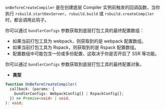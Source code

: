 `onBeforeCreateCompiler` 是在创建底层 Compiler 实例前触发的回调函数，当你执行 `rsbuild.startDevServer`、`rsbuild.build` 或 `rsbuild.createCompiler` 时，都会调用此钩子。

你可以通过 `bundlerConfigs` 参数获取到底层打包工具的最终配置数组：

- 如果当前打包工具为 webpack，则获取到的是 webpack 配置数组。
- 如果当前打包工具为 Rspack，则获取到的是 Rspack 配置数组。
- 配置数组中可能包含一份或多份配置，这取决于你是否开启了 SSR 等功能。

你可以通过 `bundlerConfigs` 参数获取到底层打包工具的最终配置对象。

- **类型**

```ts
function OnBeforeCreateCompiler(
  callback: (params: {
    bundlerConfigs: WebpackConfig[] | RspackConfig[];
  }) => Promise<void> | void,
): void;
```
